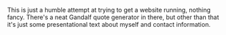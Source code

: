 This is just a humble attempt at trying to get a website running, nothing fancy. There's a neat Gandalf quote generator in there, but other than that it's just some presentational text about myself and contact information.